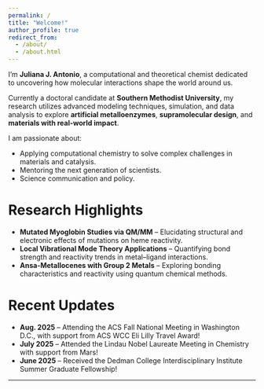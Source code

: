 ```yaml
---
permalink: /
title: "Welcome!"
author_profile: true
redirect_from: 
  - /about/
  - /about.html
---
```



I’m **Juliana J. Antonio**, a computational and theoretical chemist dedicated to uncovering how molecular interactions shape the world around us.  

Currently a doctoral candidate at **Southern Methodist University**, my research utilizes advanced modeling techniques, simulation, and data analysis to explore **artificial metalloenzymes**, **supramolecular design**, and **materials with real-world impact**.

I am passionate about:
- Applying computational chemistry to solve complex challenges in materials and catalysis.
- Mentoring the next generation of scientists.
- Science communication and policy.

 Research Highlights
========
- **Mutated Myoglobin Studies via QM/MM** – Elucidating structural and electronic effects of mutations on heme reactivity.  
- **Local Vibrational Mode Theory Applications** – Quantifying bond strength and reactivity trends in metal–ligand interactions.  
- **Ansa-Metallocenes with Group 2 Metals** – Exploring bonding characteristics and reactivity using quantum chemical methods.



Recent Updates
=======
- **Aug. 2025** – Attending the ACS Fall National Meeting in Washington D.C., with support from ACS WCC Eli Lilly Travel Award!   
- **July 2025** – Attended the Lindau Nobel Laureate Meeting in Chemistry with support from Mars!  
- **June 2025** – Received the Dedman College Interdisciplinary Institute Summer Graduate Fellowship! 

---

